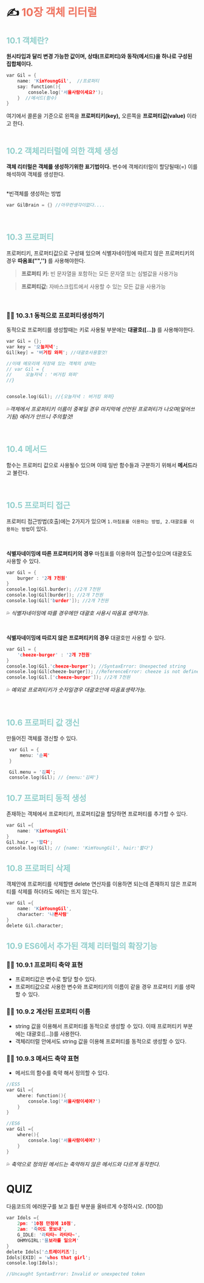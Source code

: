  # **✍ <span style="color:ef725e">10장 객체 리터럴</span>**


## **<span style="color:93cfcc">10.1  객체란?</span>**
**원시타입과 달리 변경 가능한 값이며, 상태(프로퍼티)와 동작(메서드)을 하나로 구성된 집합체이다.**
```c
var Gil = {
    name: 'KimYoungGil',  //프로퍼티
    say: function(){
        console.log('서울사람이세요?');
    }  //메서드(함수)
}
```
여기에서 콜론을 기준으로 왼쪽을 **프로퍼티키(key),** 오른쪽을 **프로퍼티값(value)** 이라고 한다.
<br/><br/>

## **<span style="color:93cfcc">10.2  객체리터럴에 의한 객체 생성</span>**
**객체 리터럴은 객체를 생성하기위한 표기법이다.** 변수에 객체리터럴이 할당될때(=) 이를 해석하여 객체를 생성한다.
<br/><br/> 

*빈객체를 생성하는 방법
```c
var GilBrain = {} //아무런생각이없다....
```
<br/>

## **<span style="color:93cfcc">10.3 프로퍼티</span>**
프로퍼티키, 프로퍼티값으로 구성돼 있으며 식별자네이밍에 따르지 않은 프로퍼티키의 경우 **따옴표("",'')** 를 사용해야한다.
>**프로퍼티 키:** 빈 문자열을 포함하는 모든 문자열 또는 심벌값을 사용가능

>**프로퍼티값:** 자바스크립트에서 사용할 수 있는 모든 값을 사용가능

<br>

### **🤜🏻 10.3.1 동적으로 프로퍼티생성하기**
동적으로 프로퍼티를 생성할때는 키로 사용될 부분에는 **대괄호([...])** 를 사용해야한다.
```c
var Gil = {};
var key = '오늘저녁';
Gil[key] = '버거킹 와퍼'; //대괄호사용할것!

//이때 메모리에 저장돼 있는 객체의 상태는
// var Gil = {
//     오늘저녁 : '버거킹 와퍼'
//}


console.log(Gil); //{오늘저녁 : 버거킹 와퍼}
```

💦*객체에서 프로퍼티키 이름이 중복일 경우 마지막에 선언된 프로퍼티가 나오며(덮어쓰기됨) 에러가 안뜨니 주의할것!*

<br/>

## **<span style="color:93cfcc">10.4 메서드</span>**
함수는 프로퍼티 값으로 사용될수 있으며 이때 일반 함수들과 구분하기 위해서 **메서드**라고 불린다.

<br/>

## **<span style="color:93cfcc">10.5 프로퍼티 접근</span>**

프로퍼티 접근방법(호출)에는 2가지가 있으며 ```1.마침표를 이용하는 방법, 2.대괄호를 이용하는 방법```이 있다.

<br>

**식별자네이밍에 따른 프로퍼티키의 경우** 마침표를 이용하여 접근할수있으며 대괄호도 사용할 수 있다.
```c
var Gil = {
    burger : '2개 7천원'
}
console.log(Gil.burder); //2개 7천원
console.log(Gil[burder]); //2개 7천원
console.log(Gil['burder']); //2개 7천원
```
💦 *식별자네이밍에 따를 경우에만 대괄호 사용시 따옴표 생략가능.*

<br>

**식별자네이밍에 따르지 않은 프로퍼티키의 경우** 대괄호만 사용할 수 있다.

```c
var Gil = {
    'cheeze-burger' : '2개 7천원'
}
console.log(Gil.'cheeze-burger'); //SyntaxError: Unexpected string
console.log(Gil[cheeze-burger]); //ReferenceError: cheeze is not defined
console.log(Gil.['cheeze-burger']); //2개 7천원
```
💦 *예외로 프로퍼티키가 숫자일경우 대괄호안에 따옴표생략가능.*

<br>

## **<span style="color:93cfcc">10.6 프로퍼티 값 갱신</span>**

만들어진 객체를 갱신할 수 있다.

```c
 var Gil = {
     menu: '순찌'
 }

 Gil.menu = '김찌';
 console.log(Gil); // {menu:'김찌'}
```

## **<span style="color:93cfcc">10.7 프로퍼티 동적 생성</span>**

존재하는 객체에서 프로퍼티키, 프로퍼티값을 할당하면 프로퍼티를 추가할 수 있다.

```c
var Gil ={
    name: 'KimYoungGil'
}
Gil.hair = '짧다';
console.log(Gil); // {name: 'KimYoungGil', hair:'짧다'}
```

## **<span style="color:93cfcc">10.8 프로퍼티 삭제</span>**

객체안에 프로퍼티를 삭제할땐 delete 연산자를 이용하면 되는데 존재하지 않은 프로퍼티를 삭제를 하더라도 에러는 뜨지 않는다.

```c
var Gil ={
    name: 'KimYoungGil',
    character: '나쁜사람'
}
delete Gil.character;
```

## **<span style="color:93cfcc">10.9 ES6에서 추가된 객체 리터럴의 확장기능</span>**

### **🤜🏻 10.9.1 프로퍼티 축약 표현**
* 프로퍼티값은 변수로 할당 할수 있다.
* 프로퍼티값으로 사용한 변수와 프로퍼티키의 이름이 같을 경우 프로퍼티 키를 생략할 수 있다.

### **🤜🏻 10.9.2 계산된 프로퍼티 이름**
* string 값을 이용해서 프로퍼티를 동적으로 생성할 수 있다. 이때 프로퍼티키 부분에는 대괄호([...])를 사용한다.
* 객체리터럴 안에서도 string 값을 이용해 프로퍼티를 동적으로 생성할 수 있다.

### **🤜🏻 10.9.3 메서드 축약 표현**
* 메서드의 함수를 축약 해서 정의할 수 있다.
```c
//ES5
var Gil ={
    where: function(){
        console.log('서울사람이세여?')
    }
}

//ES6
var Gil ={
    where(){
        console.log('서울사람이세여?')
    }
}
```
💦 *축약으로 정의된 메서드는 축약하지 않은 메서드와 다르게 동작한다.*

# QUIZ

다음코드의 에러문구를 보고 틀린 부분을 올바르게 수정하시오. (100점)

```c
var Idols ={
    2pm: '10점 만점에 10점',
    2am: '죽어도 못보내',
    G_IDLE: '라타타~ 라타타~',
    OHMYGIRL:'물보라를 일으켜'
}
delete Idols['스트레이키즈'];
Idols[EXID] = 'whos that girl';
console.log(Idols);

//Uncaught SyntaxError: Invalid or unexpected token
```